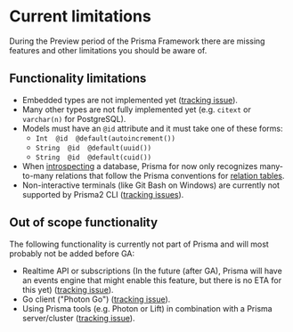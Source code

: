 # Current limitations

During the Preview period of the Prisma Framework there are missing features and other limitations you should be aware of.

## Functionality limitations

- Embedded types are not implemented yet ([tracking issue](https://github.com/prisma/lift/issues/43)).
- Many other types are not fully implemented yet (e.g. `citext` or `varchar(n)` for PostgreSQL).
- Models must have an `@id` attribute and it must take one of these forms:
    - `Int  @id  @default(autoincrement())`
    - `String  @id  @default(uuid())`
    - `String  @id  @default(cuid())`  
- When [introspecting](./introspection.md) a database, Prisma for now only recognizes many-to-many relations that follow the Prisma conventions for [relation tables](https://github.com/prisma/prisma2/blob/master/docs/relations.md#mn).
- Non-interactive terminals (like Git Bash on Windows) are currently not supported by Prisma2 CLI ([tracking issues](https://github.com/prisma/prisma2/issues/554)).

## Out of scope functionality

The following functionality is currently not part of Prisma and will most probably not be added before GA:

- Realtime API or subscriptions (In the future (after GA), Prisma will have an events engine that might enable this feature, but there is no ETA for this yet) ([tracking issue](https://github.com/prisma/prisma2/issues/298)).
- Go client ("Photon Go") ([tracking issue](https://github.com/prisma/prisma2/issues/571)).
- Using Prisma tools (e.g. Photon or Lift) in combination with a Prisma server/cluster ([tracking issue](https://github.com/prisma/prisma2/issues/370)).
